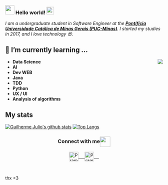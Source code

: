 ### <img src="https://github.com/rajput2107/rajput2107/blob/master/Assets/Hi.gif" width="29px"> Hello world!&nbsp;<img src="https://github.com/rajput2107/rajput2107/blob/master/Assets/Earth.gif" width="24px">
<em>I am a undergraduate student in Software Engineer at the <a href="https://www.pucminas.br/"><b>Pontifícia Universidade Católica de Minas Gerais (PUC-Minas)</b></a>. I started my studies in 2017, and I love technology 😍. </em>
 <br/>
## 🌱 I’m currently learning ...

<img align="right" src="https://github.com/rajput2107/rajput2107/blob/master/Assets/Developer.gif"/>

- **Data Science**
- **AI**
- **Dev WEB**
- **Java**
- **TDD**
- **Python**
- **UX / UI**
- **Analysis of algorithms**

## My stats 

[![Guilherme Julio's github stats](https://github-readme-stats.vercel.app/api?username=guilhermejulio)](https://github.com/anuraghazra/github-readme-stats)
[![Top Langs](https://github-readme-stats.vercel.app/api/top-langs/?username=guilhermejulio&layout=compact)](https://github.com/anuraghazra/github-readme-stats)

<div align="center">
  <h3 align="center">Connect with me<img align="center" src="https://github.com/rajput2107/rajput2107/blob/master/Assets/Handshake.gif" height="33px" /></h3> 
</div>
<p align="center">
 <a href="https://www.linkedin.com/in/guilhermejulio/" target="blank">
  <img align="center" alt="Pramod's LinkedIn" width="30px" src="https://www.vectorlogo.zone/logos/linkedin/linkedin-icon.svg" /> &nbsp; &nbsp;
 </a>
 <a href="https://www.instagram.com/gui.zip/" target="blank">
  <img align="center" alt="Pramod's Instagram" width="30px" src="https://www.vectorlogo.zone/logos/instagram/instagram-icon.svg" /> &nbsp; &nbsp;
 </a>

  
</p>

<br/>


thx <3

